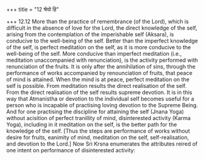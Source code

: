+++
title = "12 श्रेयो हि"

+++
12.12 More than the practice of remembrance (of the Lord), which is
difficult in the absence of love for the Lord, the direct knowledge of
the self, arising from the contemplation of the imperishable self
(Aksara), is conducive to the well-being of the self. Better than the
imperfect knowledge of the self, is perfect meditation on the self, as
it is more conducive to the well-being of the self. More conducive than
imperfect meditation (i.e., meditation unaccompanied with renunciation),
is the activity performed with renunciation of the fruits. It is only
after the annihilation of sins, through the performance of works
accompanied by renounciation of fruits, that peace of mind is attained.
When the mind is at peace, perfect meditation on the self is possible.
From meditation results the direct realisation of the self. From the
direct realisation of the self results supreme devotion. It is in this
way that Atmanistha or devotion to the individual self becomes useful
for a person who is incapable of practising loving devotion to the
Supreme Being. And for one practising the discipline for attaining the
self (Jnana Yoga) without acisition of perfect tranillity of mind,
disinterested activity (Karma Yoga), including in it meditation on the
self, is the better path for the knowledge of the self. \[Thus the steps
are performance of works without desire for fruits, eanimity of mind,
meditation on the self, self-realisation, and devotion to the Lord.\]
Now Sri Krsna enumerates the attributes reired of one intent on
performance of disinterested activity:
